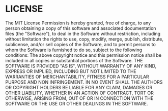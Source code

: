 # LICENSE


The MIT License
Permission is hereby granted, free of charge, to any person obtaining a copy
of this software and associated documentation files (the "Software"), to deal
in the Software without restriction, including without limitation the rights
to use, copy, modify, merge, publish, distribute, sublicense, and/or sell
copies of the Software, and to permit persons to whom the Software is
furnished to do so, subject to the following conditions:
The above copyright notice and this permission notice shall be included in
all copies or substantial portions of the Software.
THE SOFTWARE IS PROVIDED "AS IS", WITHOUT WARRANTY OF ANY KIND, EXPRESS
OR IMPLIED, INCLUDING BUT NOT LIMITED TO THE WARRANTIES OF
MERCHANTABILITY, FITNESS FOR A PARTICULAR PURPOSE AND NON INFRINGEMENT.
IN NO EVENT SHALL THE AUTHORS OR COPYRIGHT HOLDERS BE LIABLE FOR ANY
CLAIM, DAMAGES OR OTHER LIABILITY, WHETHER IN AN ACTION OF CONTRACT, TORT
OR OTHERWISE, ARISING FROM, OUT OF OR IN CONNECTION WITH THE SOFTWARE
OR THE USE OR OTHER DEALINGS IN THE SOFTWARE.
